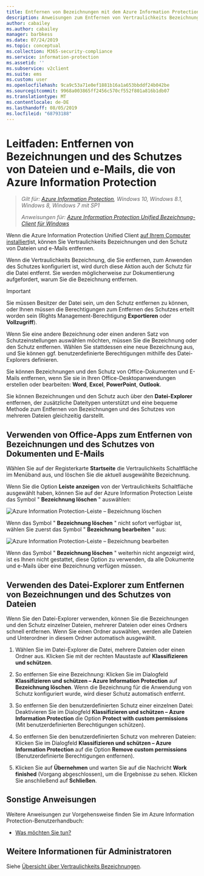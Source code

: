 ```yaml
---
title: Entfernen von Bezeichnungen mit dem Azure Information Protection Unified Label-Client
description: Anweisungen zum Entfernen von Vertraulichkeits Bezeichnungen und des Schutzes von Dateien und e-Mails mithilfe des Azure Information Protection Unified Label-Clients.
author: cabailey
ms.author: cabailey
manager: barbkess
ms.date: 07/24/2019
ms.topic: conceptual
ms.collection: M365-security-compliance
ms.service: information-protection
ms.assetid: ''
ms.subservice: v2client
ms.suite: ems
ms.custom: user
ms.openlocfilehash: 9ca9c53a71e0ef1881b16a1a653bbddf24b042be
ms.sourcegitcommit: 9968a003865ff2456c570cf552f801a816b1db07
ms.translationtype: MT
ms.contentlocale: de-DE
ms.lasthandoff: 08/05/2019
ms.locfileid: "68793188"
---
```

# <a name="user-guide-remove-labels-and-protection-from-files-and-emails-that-have-been-labeled-by-azure-information-protection"></a>Leitfaden: Entfernen von Bezeichnungen und des Schutzes von Dateien und e-Mails, die von Azure Information Protection

>*Gilt für: [Azure Information Protection](https://azure.microsoft.com/pricing/details/information-protection), Windows 10, Windows 8.1, Windows 8, Windows 7 mit SP1*
>
> *Anweisungen für: [Azure Information Protection Unified Bezeichnung-Client für Windows](../faqs.md#whats-the-difference-between-the-azure-information-protection-client-and-the-azure-information-protection-unified-labeling-client)*

Wenn die Azure Information Protection Unified Client [auf Ihrem Computer installiert](install-client-app.md)ist, können Sie Vertraulichkeits Bezeichnungen und den Schutz von Dateien und e-Mails entfernen.

Wenn die Vertraulichkeits Bezeichnung, die Sie entfernen, zum Anwenden des Schutzes konfiguriert ist, wird durch diese Aktion auch der Schutz für die Datei entfernt. Sie werden möglicherweise zur Dokumentierung aufgefordert, warum Sie die Bezeichnung entfernen.

> [!IMPORTANT]
> Sie müssen Besitzer der Datei sein, um den Schutz entfernen zu können, oder Ihnen müssen die Berechtigungen zum Entfernen des Schutzes erteilt worden sein (Rights Management-Berechtigung **Exportieren** oder **Vollzugriff**).

Wenn Sie eine andere Bezeichnung oder einen anderen Satz von Schutzeinstellungen auswählen möchten, müssen Sie die Bezeichnung oder den Schutz entfernen. Wählen Sie stattdessen eine neue Bezeichnung aus, und Sie können ggf. benutzerdefinierte Berechtigungen mithilfe des Datei-Explorers definieren. 

Sie können Bezeichnungen und den Schutz von Office-Dokumenten und E-Mails entfernen, wenn Sie sie in Ihren Office-Desktopanwendungen erstellen oder bearbeiten: **Word**, **Excel**, **PowerPoint**, **Outlook**. 

Sie können Bezeichnungen und den Schutz auch über den **Datei-Explorer** entfernen, der zusätzliche Dateitypen unterstützt und eine bequeme Methode zum Entfernen von Bezeichnungen und des Schutzes von mehreren Dateien gleichzeitig darstellt.

## <a name="using-office-apps-to-remove-labels-and-protection-from-documents-and-emails"></a>Verwenden von Office-Apps zum Entfernen von Bezeichnungen und des Schutzes von Dokumenten und E-Mails

Wählen Sie auf der Registerkarte **Startseite** die Vertraulichkeits Schaltfläche im Menüband aus, und löschen Sie die aktuell ausgewählte Bezeichnung.

Wenn Sie die Option **Leiste anzeigen** von der Vertraulichkeits Schaltfläche ausgewählt haben, können Sie auf der Azure Information Protection Leiste das Symbol " **Bezeichnung löschen** " auswählen:

![Azure Information Protection-Leiste – Bezeichnung löschen](../media/v2delete-label.png)

Wenn das Symbol " **Bezeichnung löschen** " nicht sofort verfügbar ist, wählen Sie zuerst das Symbol " **Bezeichnung bearbeiten** " aus:

![Azure Information Protection-Leiste – Bezeichnung bearbeiten](../media/v2edit-label.png)

Wenn das Symbol " **Bezeichnung löschen** " weiterhin nicht angezeigt wird, ist es Ihnen nicht gestattet, diese Option zu verwenden, da alle Dokumente und e-Mails über eine Bezeichnung verfügen müssen.

## <a name="using-file-explorer-to-remove-labels-and-protection-from-files"></a>Verwenden des Datei-Explorer zum Entfernen von Bezeichnungen und des Schutzes von Dateien

Wenn Sie den Datei-Explorer verwenden, können Sie die Bezeichnungen und den Schutz einzelner Dateien, mehrerer Dateien oder eines Ordners schnell entfernen. Wenn Sie einen Ordner auswählen, werden alle Dateien und Unterordner in diesem Ordner automatisch ausgewählt. 

1. Wählen Sie im Datei-Explorer die Datei, mehrere Dateien oder einen Ordner aus. Klicken Sie mit der rechten Maustaste auf **Klassifizieren und schützen**.

2. So entfernen Sie eine Bezeichnung: Klicken Sie im Dialogfeld **Klassifizieren und schützen – Azure Information Protection** auf **Bezeichnung löschen**. Wenn die Bezeichnung für die Anwendung von Schutz konfiguriert wurde, wird dieser Schutz automatisch entfernt.

3. So entfernen Sie den benutzerdefinierten Schutz einer einzelnen Datei: Deaktivieren Sie im Dialogfeld **Klassifizieren und schützen – Azure Information Protection** die Option **Protect with custom permissions** (Mit benutzerdefinierten Berechtigungen schützen). 

4. So entfernen Sie den benutzerdefinierten Schutz von mehreren Dateien: Klicken Sie im Dialogfeld **Klassifizieren und schützen – Azure Information Protection** auf die Option **Remove custom permissions** (Benutzerdefinierte Berechtigungen entfernen).

5. Klicken Sie auf **Übernehmen** und warten Sie auf die Nachricht **Work finished** (Vorgang abgeschlossen), um die Ergebnisse zu sehen. Klicken Sie anschließend auf **Schließen**.


## <a name="other-instructions"></a>Sonstige Anweisungen
Weitere Anweisungen zur Vorgehensweise finden Sie im Azure Information Protection-Benutzerhandbuch:

- [Was möchten Sie tun?](client-user-guide.md#what-do-you-want-to-do)

## <a name="additional-information-for-administrators"></a>Weitere Informationen für Administratoren    

Siehe [Übersicht über Vertraulichkeits Bezeichnungen](/Office365/SecurityCompliance/sensitivity-labels).

